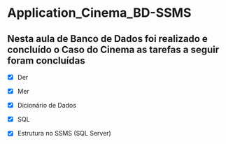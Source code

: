 # Application_Cinema_BD-SSMS

## Nesta aula de Banco de Dados foi realizado e concluído o Caso do Cinema as tarefas a seguir foram concluídas

- [x] Der
- [x] Mer
- [x] Dicionário de Dados
- [x] SQL
- [x] Estrutura no SSMS (SQL Server)


